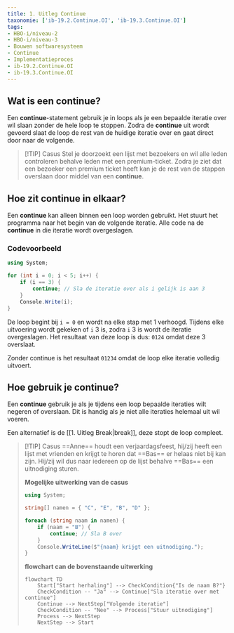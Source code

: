 ```yaml
---
title: 1. Uitleg Continue
taxonomie: ['ib-19.2.Continue.OI', 'ib-19.3.Continue.OI']
tags:
- HBO-i/niveau-2
- HBO-i/niveau-3
- Bouwen softwaresysteem
- Continue
- Implementatieproces
- ib-19.2.Continue.OI
- ib-19.3.Continue.OI
---
```


## Wat is een continue?
Een **continue**-statement gebruik je in loops als je een bepaalde iteratie over wil slaan zonder de hele loop te stoppen. Zodra de **continue** uit wordt gevoerd slaat de loop de rest van de huidige iteratie over en gaat direct door naar de volgende.

> [!TIP] Casus
> Stel je doorzoekt een lijst met bezoekers en wil alle leden controleren behalve leden met een premium-ticket. Zodra je ziet dat een bezoeker een premium ticket heeft kan je de rest van de stappen overslaan door middel van een **continue**.

## Hoe zit continue in elkaar?
Een **continue** kan alleen binnen een loop worden gebruikt. Het stuurt het programma naar het begin van de volgende iteratie. Alle code na de **continue** in die iteratie wordt overgeslagen.

### Codevoorbeeld
```csharp
using System;

for (int i = 0; i < 5; i++) {
    if (i == 3) {
        continue; // Sla de iteratie over als i gelijk is aan 3
    }
    Console.Write(i);
}
```

De loop begint bij `i = 0` en wordt na elke stap met 1 verhoogd. Tijdens elke uitvoering wordt gekeken of `i` 3 is, zodra `i` 3 is wordt de iteratie overgeslagen. Het resultaat van deze loop is dus: `0124` omdat deze 3 overslaat. 

Zonder continue is het resultaat `01234` omdat de loop elke iteratie volledig uitvoert.

## Hoe gebruik je continue?
Een **continue** gebruik je als je tijdens een loop bepaalde iteraties wilt negeren of overslaan. Dit is handig als je niet alle iteraties helemaal uit wil voeren.

Een alternatief is de [[1. Uitleg Break|break]], deze stopt de loop compleet.

> [!TIP] Casus
> ==Anne== houdt een verjaardagsfeest, hij/zij heeft een lijst met vrienden en krijgt te horen dat ==Bas== er helaas niet bij kan zijn. 
> Hij/zij wil dus naar iedereen op de lijst behalve ==Bas== een uitnodiging sturen.
> 
> **Mogelijke uitwerking van de casus**
> ```csharp
> using System;
> 
> string[] namen = { "C", "E", "B", "D" };
> 
> foreach (string naam in namen) {
>     if (naam = "B") {
>         continue; // Sla B over
>     }
>     Console.WriteLine($"{naam} krijgt een uitnodiging.");
> }
> 
> ```
> 
> **flowchart can de bovenstaande uitwerking**
> ```mermaid
> flowchart TD
>     Start["Start herhaling"] --> CheckCondition{"Is de naam B?"}
>     CheckCondition -- "Ja" --> Continue["Sla iteratie over met continue"]
>     Continue --> NextStep["Volgende iteratie"]
>     CheckCondition -- "Nee" --> Process["Stuur uitnodiging"]
>     Process --> NextStep
>     NextStep --> Start
> ```
